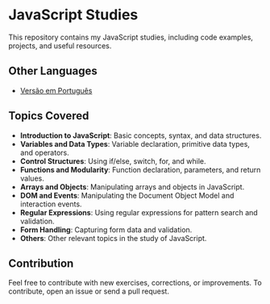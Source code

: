 # JavaScript Studies

This repository contains my JavaScript studies, including code examples, projects, and useful resources.

## Other Languages

- [Versão em Português](README_pt-BR.md)

## Topics Covered

- **Introduction to JavaScript**: Basic concepts, syntax, and data structures.
- **Variables and Data Types**: Variable declaration, primitive data types, and operators.
- **Control Structures**: Using if/else, switch, for, and while.
- **Functions and Modularity**: Function declaration, parameters, and return values.
- **Arrays and Objects**: Manipulating arrays and objects in JavaScript.
- **DOM and Events**: Manipulating the Document Object Model and interaction events.
- **Regular Expressions**: Using regular expressions for pattern search and validation.
- **Form Handling**: Capturing form data and validation.
- **Others**: Other relevant topics in the study of JavaScript.

## Contribution

Feel free to contribute with new exercises, corrections, or improvements. To contribute, open an issue or send a pull request.